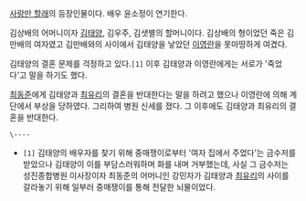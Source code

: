 [사랑만 할래](%EC%82%AC%EB%9E%91%EB%A7%8C%20%ED%95%A0%EB%9E%98.md)의 등장인물이다. 배우
윤소정이 연기한다.

김상배의 어머니이자 [김태양](%EA%B9%80%ED%83%9C%EC%96%91%28%EC%82%AC%EB%9E%91%EB%A7%8C%20%ED%95%A0%EB%9E%98%29.md), 김우주, 김샛별의 할머니이다. 김상배의 형이었던 죽은 김만배의 여자였고 김만배와의
사이에서 김태양을 낳았던 [이영란](%EC%9D%B4%EC%98%81%EB%9E%80%28%EC%82%AC%EB%9E%91%EB%A7%8C%20%ED%95%A0%EB%9E%98%29.md)을 못마땅하게 여겼다.

김태양의 결혼 문제를 걱정하고 있다.`[1]` 이후 김태양과 이영란에게는 서로가 '죽었다'고 말을 하기도 했다.

[최동준](%EC%B5%9C%EB%8F%99%EC%A4%80%28%EC%82%AC%EB%9E%91%EB%A7%8C%20%ED%95%A0%EB%9E%98%29.md)에게 김태양과 [최유리](%EC%B5%9C%EC%9C%A0%EB%A6%AC.md)의 결혼을 반대한다는 말을
하려고 했으나 이영란에 의해 계단에서 부상을 당하였다. 그리하여 병원 신세를 졌다. 그 이후에도 김태양과 최유리의 결혼을 반대한다.

`\----`

  * `[1]` 김태양의 배우자를 찾기 위해 중매쟁이로부터 '여자 집에서 주었다'는 금수저를 받았으나 김태양이 이를 부담스러워하며 화를 내며 거부했는데, 사실 그 금수저는 성진종합병원 이사장이자 최동준의 어머니인 강민자가 김태양과 [최유리](%EC%B5%9C%EC%9C%A0%EB%A6%AC.md)의 사이를 갈라놓기 위해 일부러 중매쟁이를 통해 전달한 뇌물이었다.

